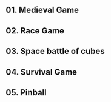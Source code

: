 ## 01. Medieval Game

## 02. Race Game

## 03. Space battle of cubes

## 04. Survival Game

## 05. Pinball

